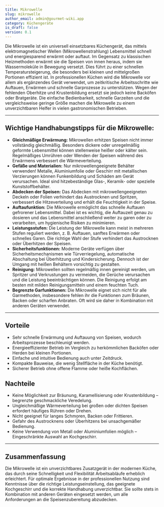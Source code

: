 ```yaml
---
title: Mikrowelle
slug: mikrowelle
author_email: admin@gourmet-wiki.app
category: Küchengeräte
is_draft: false
version: 0.1
---
```

Die Mikrowelle ist ein universell einsetzbares Küchengerät, das mittels elektromagnetischer Wellen (Mikrowellenstrahlung) Lebensmittel schnell und energiesparend erwärmt oder auftaut. Im Gegensatz zu klassischen Heizmethoden erwärmt sie die Speisen von innen heraus, indem sie Wassermoleküle in Bewegung versetzt. Dies führt zu einer schnellen Temperatursteigerung, die besonders bei kleinen und mittelgroßen Portionen effizient ist. In professionellen Küchen wird die Mikrowelle vor allem als ergänzendes Gerät verwendet, um zeitkritische Arbeitsschritte wie Auftauen, Erwärmen und schnelle Garprozesse zu unterstützen. Wegen der fehlenden Oberhitze und Krustenbildung ersetzt sie jedoch keine Backöfen oder Bratgeräte. Die einfache Bedienbarkeit, schnelle Garzeiten und die vergleichsweise geringe Größe machen die Mikrowelle zu einem unverzichtbaren Helfer in vielen gastronomischen Betrieben.

---

## Wichtige Handhabungstipps für die Mikrowelle:

- **Gleichmäßige Erwärmung:** Mikrowellen erhitzen Speisen nicht immer vollständig gleichmäßig. Besonders dickere oder unregelmäßig geformte Lebensmittel können stellenweise heißer oder kälter sein. Regelmäßiges Umrühren oder Wenden der Speisen während des Erwärmens verbessert die Wärmeverteilung.
- **Gefäße und Materialien:** Nur mikrowellengeeignete Behälter verwenden! Metalle, Aluminiumfolie oder Geschirr mit metallischen Verzierungen können Funkenbildung und Schäden am Gerät verursachen. Ideal sind hitzebeständige Glas-, Keramik- oder spezielle Kunststoffbehälter.
- **Abdecken der Speisen:** Das Abdecken mit mikrowellengeeigneten Deckeln oder Folien verhindert das Austrocknen und Spritzen, verbessert die Hitzeverteilung und erhält die Feuchtigkeit in der Speise.
- **Auftaufunktion:** Die Mikrowelle ermöglicht das schnelle Auftauen gefrorener Lebensmittel. Dabei ist es wichtig, die Auftauzeit genau zu dosieren und das Lebensmittel anschließend weiter zu garen oder zu verarbeiten, um hygienische Risiken zu minimieren.
- **Leistungsstufen:** Die Leistung der Mikrowelle kann meist in mehreren Stufen reguliert werden, z. B. Auftauen, sanftes Erwärmen oder schnelles Garen. Die richtige Wahl der Stufe verhindert das Austrocknen oder Überhitzen der Speisen.
- **Sicherheitsfunktionen:** Moderne Geräte verfügen über Sicherheitsmechanismen wie Türverriegelung, automatische Abschaltung bei Überhitzung und Kindersicherung. Dennoch ist der Umgang mit heißen Behältern vorsichtig zu gestalten.
- **Reinigung:** Mikrowellen sollten regelmäßig innen gereinigt werden, um Spritzer und Verkrustungen zu vermeiden, die Gerüche verursachen und die Leistung beeinträchtigen können. Die Reinigung erfolgt am besten mit milden Reinigungsmitteln und einem feuchten Tuch.
- **Begrenzte Garfunktionen:** Die Mikrowelle eignet sich nicht für alle Garmethoden, insbesondere fehlen ihr die Funktionen zum Bräunen, Backen oder scharfen Anbraten. Oft wird sie daher in Kombination mit anderen Geräten verwendet.

---

## Vorteile

- Sehr schnelle Erwärmung und Auftauung von Speisen, wodurch Arbeitsprozesse beschleunigt werden.
- Energieeffizienter Betrieb im Vergleich zu herkömmlichen Backöfen oder Herden bei kleinen Portionen.
- Einfache und intuitive Bedienung auch unter Zeitdruck.
- Kompakte Bauweise, die wenig Stellfläche in der Küche benötigt.
- Sicherer Betrieb ohne offene Flamme oder heiße Kochflächen.

## Nachteile

- Keine Möglichkeit zur Bräunung, Karamellisierung oder Krustenbildung – begrenzte geschmackliche Veredelung.
- Ungleichmäßige Wärmeverteilung bei großen oder dichten Speisen erfordert häufiges Rühren oder Drehen.
- Nicht geeignet für langes Schmoren, Backen oder Frittieren.
- Gefahr des Austrocknens oder Überhitzens bei unsachgemäßer Bedienung.
- Keine Verwendung von Metall oder Aluminiumfolien möglich – Eingeschränkte Auswahl an Kochgeschirr.

---

## Zusammenfassung

Die Mikrowelle ist ein unverzichtbares Zusatzgerät in der modernen Küche, das durch seine Schnelligkeit und Flexibilität Arbeitsabläufe erheblich erleichtert. Für optimale Ergebnisse in der professionellen Nutzung sind Kenntnisse über die richtige Leistungseinstellung, das geeignete Kochgeschirr und die korrekte Handhabung unverzichtbar. Sie sollte stets in Kombination mit anderen Geräten eingesetzt werden, um alle Anforderungen an die Speisenzubereitung abzudecken.